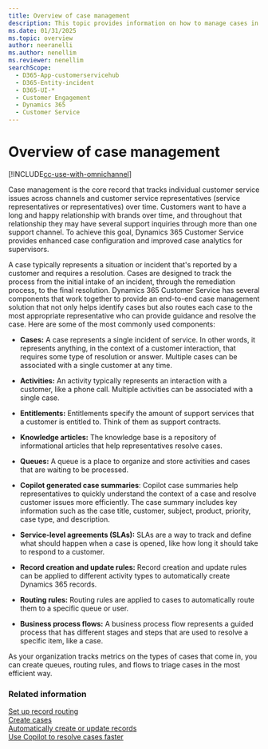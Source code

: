 ```yaml
---
title: Overview of case management
description: This topic provides information on how to manage cases in Dynamics 365 Customer Service apps.
ms.date: 01/31/2025
ms.topic: overview
author: neeranelli
ms.author: nenellim
ms.reviewer: nenellim
searchScope: 
  - D365-App-customerservicehub
  - D365-Entity-incident
  - D365-UI-*
  - Customer Engagement
  - Dynamics 365
  - Customer Service
---
```


# Overview of case management

[!INCLUDE[cc-use-with-omnichannel](../../includes/cc-use-with-omnichannel.md)]

Case management is the core record that tracks individual customer service issues across channels and customer service representatives (service representatives or representatives) over time. Customers want to have a long and happy relationship with brands over time, and throughout that relationship they may have several support inquiries through more than one support channel. To achieve this goal, Dynamics 365 Customer Service provides enhanced case configuration and improved case analytics for supervisors.

A case typically represents a situation or incident that's reported by a customer and requires a resolution. Cases are designed to track the process from the initial intake of an incident, through the remediation process, to the final resolution. Dynamics 365 Customer Service has several components that work together to provide an end-to-end case management solution that not only helps identify cases but also routes each case to the most appropriate representative who can provide guidance and resolve the case. Here are some of the most commonly used components:

* **Cases:** A case represents a single incident of service. In other words, it represents anything, in the context of a customer interaction, that requires some type of resolution or answer. Multiple cases can be associated with a single customer at any time.

* **Activities:** An activity typically represents an interaction with a customer, like a phone call. Multiple activities can be associated with a single case.

* **Entitlements:** Entitlements specify the amount of support services that a customer is entitled to. Think of them as support contracts.

* **Knowledge articles:** The knowledge base is a repository of informational articles that help representatives resolve cases.

* **Queues:** A queue is a place to organize and store activities and cases that are waiting to be processed.

* **Copilot generated case summaries**: Copilot case summaries help representatives to quickly understand the context of a case and resolve customer issues more efficiently. The case summary includes key information such as the case title, customer, subject, product, priority, case type, and description.

* **Service-level agreements (SLAs):** SLAs are a way to track and define what should happen when a case is opened, like how long it should take to respond to a customer.

* **Record creation and update rules:** Record creation and update rules can be applied to different activity types to automatically create Dynamics 365 records.

* **Routing rules:** Routing rules are applied to cases to automatically route them to a specific queue or user.

* **Business process flows:** A business process flow represents a guided process that has different stages and steps that are used to resolve a specific item, like a case.

As your organization tracks metrics on the types of cases that come in, you can create queues, routing rules, and flows to triage cases in the most efficient way.

### Related information

[Set up record routing](set-up-record-routing.md)  
[Create cases](../use/customer-service-hub-user-guide-create-a-case.md)  
[Automatically create or update records](automatically-create-update-records.md)  
[Use Copilot to resolve cases faster](../use/copilot-use-summary.md#summarize-cases)  
